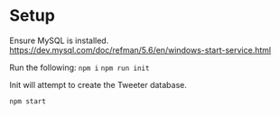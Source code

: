 # Setup

Ensure MySQL is installed.
https://dev.mysql.com/doc/refman/5.6/en/windows-start-service.html

Run the following:
```npm i```
```npm run init```

Init will attempt to create the Tweeter database.

```npm start```